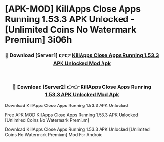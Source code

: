 # [APK-MOD] KillApps  Close Apps Running 1.53.3 APK Unlocked - [Unlimited Coins No Watermark Premium] 3i06h



<div align="center">
<h3>🔴 Download [Server1] 👉👉 <a href="https://momento.my/?title=KillApps__Close_Apps_Running_1.53.3_APK_Unlocked">KillApps  Close Apps Running 1.53.3 APK Unlocked Mod Apk</a></h3><br>

<h3>🔴 Download [Server2] 👉👉 <a href="https://momento.my/?title=KillApps__Close_Apps_Running_1.53.3_APK_Unlocked">KillApps  Close Apps Running 1.53.3 APK Unlocked Mod Apk</a></h3>
</div>



Download KillApps  Close Apps Running 1.53.3 APK Unlocked 

Free APK MOD KillApps  Close Apps Running 1.53.3 APK Unlocked [Unlimited Coins No Watermark Premium]

Download KillApps  Close Apps Running 1.53.3 APK Unlocked [Unlimited Coins No Watermark Premium] Mod For Android
